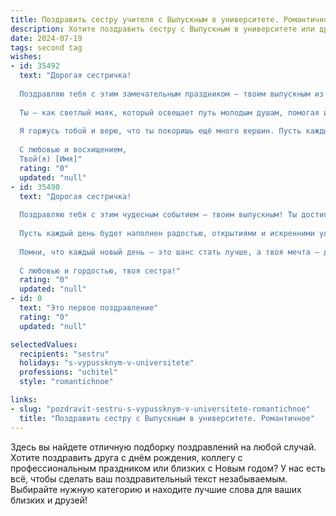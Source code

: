 ```yaml
---
title: Поздравить сестру учителя с Выпускным в университете. Романтичное
description: Хотите поздравить сестру с Выпускным в университете или другим праздником? Наш ИИ создаст незабываемое поздравление, а вы обязательно выделитесь среди других.  
date: 2024-07-19
tags: second tag
wishes:
- id: 35492
  text: "Дорогая сестричка!
  
  Поздравляю тебя с этим замечательным праздником – твоим выпускным из университета! Ты сделала огромный шаг на пути к своей мечте, и теперь мир сможет узнать тебя как учителя, который с добротой и вдохновением будет открывать сердца и умы новых поколений.
  
  Ты – как светлый маяк, который освещает путь молодым душам, помогая им находить своё предназначение. Пусть каждый урок, каждое слово и каждый жест передают твою любовь к знаний и человеческой душе.
  
  Я горжусь тобой и верю, что ты покоришь ещё много вершин. Пусть каждый твой день будет наполнен радостью, пусть твое сердце бьётся в ритме счастья, а мечты сбываются с лёгкостью и изяществом.
  
  С любовью и восхищением,
  Твой(я) [Имя]"
  rating: "0"
  updated: "null"
- id: 35490
  text: "Дорогая сестричка!
  
  Поздравляю тебя с этим чудесным событием — твоим выпускным! Ты достигла той высоты, о которой мечтала, и теперь мир откроется перед тобой, полным возможностей и надежд. Твоя новая профессия — учитель — это настоящая миссия, и я уверена, что с твоим терпением и любовью к знаниям ты сможешь вдохновить и воспитать не одно поколение учеников.
  
  Пусть каждый день будет наполнен радостью, открытиями и искренними улыбками. Желаю, чтобы твоя жизнь была яркой, как пастельные краски на палитре художника, а рядом были только те, кто понимает и поддерживает тебя.
  
  Помни, что каждый новый день — это шанс стать лучше, а твоя мечта — делать этот мир немного светлее и мудрее. Я горжусь тобой и всегда буду рядом, поддерживая на твоем замечательном пути.
  
  С любовью и гордостью, твоя сестра!"
  rating: "0"
  updated: "null"
- id: 0
  text: "Это первое поздравление"
  rating: "0"
  updated: "null"

selectedValues:
  recipients: "sestru"
  holidays: "s-vypussknym-v-universitete"
  professions: "uchitel"
  style: "romantichnoe"

links:
- slug: "pozdravit-sestru-s-vypussknym-v-universitete-romantichnoe"
  title: "Поздравить сестру с Выпускным в университете. Романтичное"
---
```


Здесь вы найдете отличную подборку поздравлений на любой случай. 
Хотите поздравить друга с днём рождения, коллегу с профессиональным праздником или близких с Новым годом? У нас есть всё, чтобы сделать ваш поздравительный текст незабываемым. Выбирайте нужную категорию и находите лучшие слова для ваших близких и друзей!
